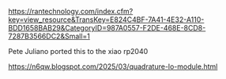 https://rantechnology.com/index.cfm?key=view_resource&TransKey=E824C4BF-7A41-4E32-A110-BDD1658BAB29&CategoryID=987A0557-F2DE-468E-8CD8-7287B3566DC2&Small=1

Pete Juliano ported this to the xiao rp2040

https://n6qw.blogspot.com/2025/03/quadrature-lo-module.html

